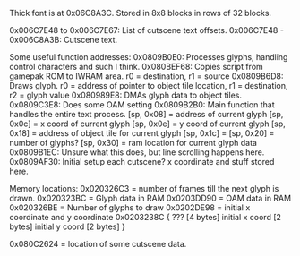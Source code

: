 Thick font is at 0x06C8A3C. Stored in 8x8 blocks in rows of 32 blocks.

0x006C7E48 to 0x006C7E67: List of cutscene text offsets.
0x006C7E48 - 0x006C8A3B: Cutscene text.

Some useful function addresses:
0x0809B0E0: Processes glyphs, handling control characters and such I think.
0x080BEF68: Copies script from gamepak ROM to IWRAM area. r0 = destination, r1 = source
0x0809B6D8: Draws glyph.
            r0 = address of pointer to object tile location, r1 = destination, r2 = glyph value
0x080989E8: DMAs glyph data to object tiles.
0x0809C3E8: Does some OAM setting
0x0809B2B0: Main function that handles the entire text process.
            [sp, 0x08] = address of current glyph
            [sp, 0x0c] = x coord of current glyph
            [sp, 0x0e] = y coord of current glyph
            [sp, 0x18] = address of object tile for current glyph
            [sp, 0x1c] =
            [sp, 0x20] = number of glyphs?
            [sp, 0x30] = ram location for current glyph data
0x0809B1EC: Unsure what this does, but line scrolling happens here.
0x0809AF30: Initial setup each cutscene? x coordinate and stuff stored here.

Memory locations:
0x020326C3 = number of frames till the next glyph is drawn.
0x020323BC = Glyph data in RAM
0x0203DD90 = OAM data in RAM
0x020326BE = Number of glyphs to draw
0x0202DE98 = initial x coordinate and y coordinate
0x0203238C {
  ??? [4 bytes]
  initial x coord [2 bytes]
  initial y coord [2 bytes]
}

0x080C2624 = location of some cutscene data.
